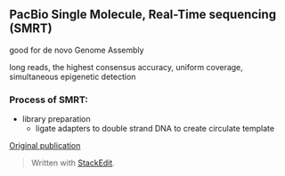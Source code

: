 ## PacBio Single Molecule, Real-Time sequencing (SMRT)
good for de novo Genome Assembly

long reads, the highest consensus accuracy, uniform coverage, simultaneous epigenetic detection

### Process of SMRT:
- library preparation
	+ ligate adapters to double strand DNA to create circulate template

[Original publication](https://science.sciencemag.org/content/323/5910/133/tab-pdf)

> Written with [StackEdit](https://stackedit.io/).
<!--stackedit_data:
eyJoaXN0b3J5IjpbLTEwNzgyOTYwNDMsLTE1ODc4ODE0NTYsLT
IxMTk3NjA5NzhdfQ==
-->